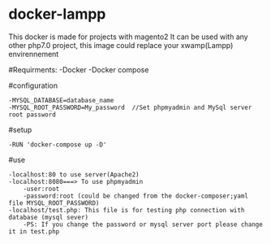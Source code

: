 # docker-lampp
This docker is made for projects with magento2
It can be used with any other php7.0 project, this image could replace your xwamp(Lampp) envirennement


#Requirments:
	-Docker
	-Docker compose

#configuration

	-MYSQL_DATABASE=database_name
	-MYSQL_ROOT_PASSWORD=My_password  //Set phpmyadmin and MySql server root password
#setup

	-RUN 'docker-compose up -D'

#use

	-localhost:80 to use server(Apache2)
	-localhost:8080===> To use phpmyadmin
		-user:root
		-password:root (could be changed from the docker-composer;yaml file MYSQL_ROOT_PASSWORD)
	-localhost/test.php: This file is for testing php connection with database (mysql sever)
		-PS: If you change the password or mysql server port please change it in test.php
	



